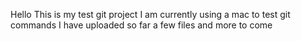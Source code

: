 Hello This is my test git project
I am currently using a mac to test git commands
I have uploaded so far a few files and more to come
